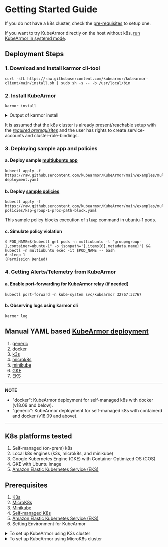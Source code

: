 # Getting Started Guide

If you do not have a k8s cluster, check the [pre-requisites](#prerequisites) to setup one.

If you want to try KubeArmor directly on the host without k8s, [run KubeArmor in systemd mode](kubearmor_vm.md).

## Deployment Steps

### 1. Download and install karmor cli-tool
```
curl -sfL https://raw.githubusercontent.com/kubearmor/kubearmor-client/main/install.sh | sudo sh -s -- -b /usr/local/bin
```

### 2. Install KubeArmor
```
karmor install
```

<details>
  <summary>Output of karmor install</summary>

```
aws@pandora:~$ karmor install
Auto Detected Environment : docker
CRD kubearmorpolicies.security.kubearmor.com ...
CRD kubearmorhostpolicies.security.kubearmor.com ...
Service Account ...
Cluster Role Bindings ...
KubeArmor Relay Service ...
KubeArmor Relay Deployment ...
KubeArmor DaemonSet ...
KubeArmor Policy Manager Service ...
KubeArmor Policy Manager Deployment ...
KubeArmor Host Policy Manager Service ...
KubeArmor Host Policy Manager Deployment ...
```
</details>

It is assumed that the k8s cluster is already present/reachable setup with the [*required prerequisites*](#Prerequisites) and the user has rights to create service-accounts and cluster-role-bindings.

### 3. Deploying sample app and policies
   
#### a. Deploy sample [multiubuntu app](../examples/multiubuntu.md)
```
kubectl apply -f https://raw.githubusercontent.com/kubearmor/KubeArmor/main/examples/multiubuntu/multiubuntu-deployment.yaml
```

#### b. Deploy [sample policies](security_policy_examples.md)
```
kubectl apply -f https://raw.githubusercontent.com/kubearmor/KubeArmor/main/examples/multiubuntu/security-policies/ksp-group-1-proc-path-block.yaml
```
This sample policy blocks execution of `sleep` command in ubuntu-1 pods.

#### c. Simulate policy violation
```
$ POD_NAME=$(kubectl get pods -n multiubuntu -l "group=group-1,container=ubuntu-1" -o jsonpath='{.items[0].metadata.name}') && kubectl -n multiubuntu exec -it $POD_NAME -- bash
# sleep 1
(Permission Denied)
```
### 4. Getting Alerts/Telemetry from KubeArmor

#### a. Enable port-forwarding for KubeArmor relay (if needed)
```
kubectl port-forward -n kube-system svc/kubearmor 32767:32767
```

#### b. Observing logs using karmor cli
```
karmor log
```

## Manual YAML based [KubeArmor deployment](https://github.com/kubearmor/KubeArmor/tree/main/deployments)
1. [generic](https://github.com/kubearmor/KubeArmor/tree/main/deployments/generic)
2. [docker](https://github.com/kubearmor/KubeArmor/tree/main/deployments/docker)
3. [k3s](https://github.com/kubearmor/KubeArmor/tree/main/deployments/k3s)
4. [microk8s](https://github.com/kubearmor/KubeArmor/tree/main/deployments/microk8s)
5. [minikube](https://github.com/kubearmor/KubeArmor/tree/main/deployments/minikube)
6. [GKE](https://github.com/kubearmor/KubeArmor/tree/main/deployments/GKE)
7. [EKS](https://github.com/kubearmor/KubeArmor/tree/main/deployments/EKS)

---
**NOTE**
* "docker": KubeArmor deployment for self-managed k8s with docker (v18.09 and below).
* "generic": KubeArmor deployment for self-managed k8s with containerd and docker (v18.09 and above).
---

## K8s platforms tested
1. Self-managed (on-prem) k8s
2. Local k8s engines (k3s, microk8s, and minikube)
3. Google Kubernetes Engine (GKE) with Container Optimized OS (COS)
4. GKE with Ubuntu image
5. [Amazon Elastic Kubernetes Service (EKS)](../deployments/EKS)

## Prerequisites
1. [K3s](../deployments/k3s)
2. [MicroK8s](../contribution/microk8s)
3. [Minikube](../contribution/minikube#minikube-installation)
4. [Self-managed K8s](../contribution/self-managed-k8s)
5. [Amazon Elastic Kubernetes Service (EKS)](../deployments/EKS#prerequisite-for-the-deployment)
6. Setting Environment for KubeArmor

<details>
  <summary>To set up KubeArmor using K3s cluster</summary>

If you want to use K3s to set up Kubernetes, please run the following command.

```text
$ cd KubeArmor/contribution/k3s
~/KubeArmor/contribution/k3s$ ./install_k3s.sh
```
</details>

<details>
  <summary>To set up KubeArmor using MicroK8s cluster</summary>

If you want to use MicroK8s to set up Kubernetes, please run the following command.

```text
$ cd KubeArmor/contribution/microk8s
~/KubeArmor/contribution/microk8s$ ./install_microk8s.sh
```
</details>